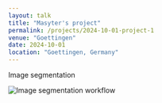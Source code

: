 ```yaml
---
layout: talk
title: "Masyter's project"
permalink: /projects/2024-10-01-project-1
venue: "Goettingen"
date: 2024-10-01
location: "Goettingen, Germany"
---
```

Image segmentation

![Image segmentation workflow]("images/workFlow.png")
